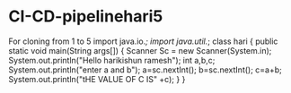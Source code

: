 # CI-CD-pipelinehari5
For cloning from 1 to 5 
import java.io.*;
import java.util.*;
class hari
{
public static void main(String args[])
 {
   Scanner Sc = new Scanner(System.in);
   System.out.println("Hello harikishun ramesh");
   int a,b,c;
     System.out.println("enter a and b");
     a=sc.nextInt();
     b=sc.nextInt();
     c=a+b;
     System.out.println("tHE VALUE OF C IS" +c);
 }
}
